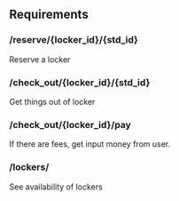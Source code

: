 ## Requirements

### /reserve/{locker_id}/{std_id}
Reserve a locker

### /check_out/{locker_id}/{std_id}
Get things out of locker

### /check_out/{locker_id}/pay
If there are fees, get input money from user.

### /lockers/
See availability of lockers
